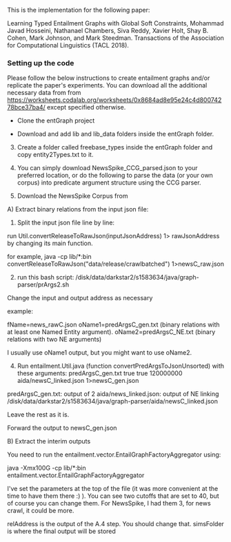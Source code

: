 This is the implementation for the following paper:

Learning Typed Entailment Graphs with Global Soft Constraints, Mohammad Javad Hosseini, Nathanael Chambers, Siva Reddy, Xavier Holt, Shay B. Cohen, Mark Johnson, and Mark Steedman. Transactions of the Association for Computational Linguistics (TACL 2018).

### Setting up the code

Please follow the below instructions to create entailment graphs and/or replicate the paper's experiments. You can download all the additional necessary data from from https://worksheets.codalab.org/worksheets/0x8684ad8e95e24c4d80074278bce37ba4/ except specified otherwise.

- Clone the entGraph project

- Download and add lib and lib_data folders inside the entGraph folder.

3. Create a folder called freebase_types inside the entGraph folder and copy entity2Types.txt to it.

4. You can simply download NewsSpike_CCG_parsed.json to your preferred location, or do the following to parse the data (or your own corpus) into predicate argument structure using the CCG parser.

 1. Download the NewsSpike Corpus from 

A) Extract binary relations from the input json file:

1) Split the input json file line by line:

run Util.convertReleaseToRawJson(inputJsonAddress) 1> rawJsonAddress by changing its main function.

for example, java -cp lib/*:bin convertReleaseToRawJson("data/release/crawlbatched") 1>newsC_raw.json

2) run this bash script: /disk/data/darkstar2/s1583634/java/graph-parser/prArgs2.sh

Change the input and output address as necessary

example:

fName=news_rawC.json
oName1=predArgsC_gen.txt (binary relations with at least one Named Entity argument).
oName2=predArgsC_NE.txt (binary relations with two NE arguments)

I usually use oName1 output, but you might want to use oName2.

4) Run entailment.Util.java (function convertPredArgsToJsonUnsorted) with these arguments: predArgsC_gen.txt true true 120000000 aida/newsC_linked.json 1>newsC_gen.json

predArgsC_gen.txt: output of 2
aida/news_linked.json: output of NE linking
/disk/data/darkstar2/s1583634/java/graph-parser/aida/newsC_linked.json

Leave the rest as it is.

Forward the output to newsC_gen.json

B) Extract the interim outputs

You need to run the entailment.vector.EntailGraphFactoryAggregator using:

java -Xmx100G -cp lib/*:bin  entailment.vector.EntailGraphFactoryAggregator

I've set the parameters at the top of the file (it was more convenient at the time to have them there :) ). You can see two cutoffs that are set to 40, but of course you can change them. For NewsSpike, I had them 3, for news crawl, it could be more.

relAddress is the output of the A.4 step. You should change that.
simsFolder is where the final output will be stored
